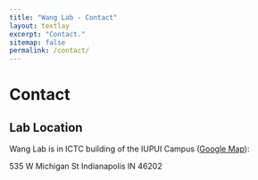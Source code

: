 ```yaml
---
title: "Wang Lab - Contact"
layout: textlay
excerpt: "Contact."
sitemap: false
permalink: /contact/
---
```


# Contact

## Lab Location

Wang Lab is in ICTC building of the IUPUI Campus ([Google Map](https://goo.gl/maps/cnWMMXWiBzjJUmk99)):

535 W Michigan St
Indianapolis
IN 46202

<!-- <img src="{{ site.url }}{{ site.baseurl }}/images/contactpic/map.png" style="width: 600px"> -->



